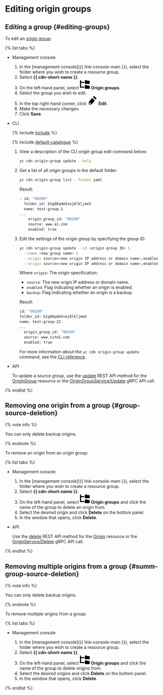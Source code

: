# Editing origin groups

## Editing a group {#editing-groups}

To edit an [origin group](../../concepts/origins.md):

{% list tabs %}

- Management console

   1. In the [management console]({{ link-console-main }}), select the folder where you wish to create a resource group.
   1. Select **{{ cdn-short-name }}**.
   1. On the left-hand panel, select ![image](../../../_assets/cdn/origin-groups.svg) **Origin groups**.
   1. Select the group you wish to edit.
   1. In the top right-hand corner, click ![image](../../../_assets/pencil.svg) **Edit**.
   1. Make the necessary changes.
   1. Click **Save**.

- CLI

   {% include [include](../../../_includes/cli-install.md) %}

   {% include [default-catalogue](../../../_includes/default-catalogue.md) %}

   1. View a description of the CLI origin group edit command below:

      ```bash
      yc cdn origin-group update --help
      ```

   1. Get a list of all origin groups in the default folder:

      ```bash
      yc cdn origin-group list --format yaml
      ```

      Result:

      ```bash
      - id: "90209"
        folder_id: b1g86q4m5vej8lkljme5
        name: test-group-1
      ...
          origin_group_id: "90208"
          source: www.a1.com
          enabled: true
      ```

   1. Edit the settings of the origin group by specifying the group ID:

      ```bash
      yc cdn origin-group update --id <origin group ID> \
        --name <new group name> \
        --origin source=<new origin IP address or domain name>,enabled=true \
        --origin source=<new origin IP address or domain name>,enabled=true,backup=true
      ```

      Where `origin`: The origin specification:
      * `source`: The new origin IP address or domain name.
      * `enabled`: Flag indicating whether an origin is enabled.
      * `backup`: Flag indicating whether an origin is a backup.

      Result:

      ```bash
      id: "90209"
      folder_id: b1g86q4m5vej8lkljme5
      name: test-group-22
      ...
        origin_group_id: "90209"
        source: www.site1.com
        enabled: true
      ```

      For more information about the `yc cdn origin-group update` command, see the [CLI reference](../../../cli/cli-ref/managed-services/cdn/origin-group/update.md).

- API

   To update a source group, use the [update](../../api-ref/OriginGroup/update.md) REST API method for the [OriginGroup](../../api-ref/OriginGroup/index.md) resource or the [OriginGroupService/Update](../../api-ref/grpc/origin_group_service.md#Update) gRPC API call.

{% endlist %}

## Removing one origin from a group {#group-source-deletion}

{% note info %}

You can only delete backup origins.

{% endnote %}

To remove an origin from an origin group:

{% list tabs %}

- Management console

   1. In the [management console]({{ link-console-main }}), select the folder where you wish to create a resource group.
   1. Select **{{ cdn-short-name }}**.
   1. On the left-hand panel, select ![image](../../../_assets/cdn/origin-groups.svg) **Origin groups** and click the name of the group to delete an origin from.
   1. Select the desired origin and click **Delete** on the bottom panel.
   1. In the window that opens, click **Delete**.

- API

   Use the [delete](../../api-ref/Origin/delete.md) REST API method for the [Origin](../../api-ref/Origin/index.md) resource or the [OriginService/Delete](../../api-ref/grpc/origin_service.md#Delete) gRPC API call.

{% endlist %}

## Removing multiple origins from a group {#summ-group-source-deletion}

{% note info %}

You can only delete backup origins.

{% endnote %}

To remove multiple origins from a group:

{% list tabs %}

- Management console

   1. In the [management console]({{ link-console-main }}), select the folder where you wish to create a resource group.
   1. Select **{{ cdn-short-name }}**.
   1. On the left-hand panel, select ![image](../../../_assets/cdn/origin-groups.svg) **Origin groups** and click the name of the group to delete origins from.
   1. Select the desired origins and click **Delete** on the bottom panel.
   1. In the window that opens, click **Delete**.

{% endlist %}